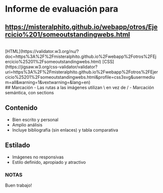 # Informe de evaluación para<br/>
## https://misteralphito.github.io/webapp/otros/Ejercicio%201/someoutstandingwebs.html
<br/>
[HTML](https://validator.w3.org/nu/?doc=https%3A%2F%2Fmisteralphito.github.io%2Fwebapp%2Fotros%2FEjercicio%25201%2Fsomeoutstandingwebs.html)
[CSS](https://jigsaw.w3.org/css-validator/validator?uri=https%3A%2F%2Fmisteralphito.github.io%2Fwebapp%2Fotros%2FEjercicio%25201%2Fsomeoutstandingwebs.html&profile=css3svg&usermedium=all&warning=1&vextwarning=&lang=en)
<br/>
## Marcación
- Las rutas a las imágenes utilizan \ en vez de /
- Marcación semántica, con sections

## Contenido
- Bien escrito y personal
- Amplio análisis
- Incluye bibliografía (sin enlaces) y tabla comparativa
  
## Estilado
- Imágenes no responsivas
- Estilo definido, apropiado y atractivo
  
### NOTAS
Buen trabajo!
